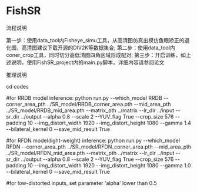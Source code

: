 # FishSR

流程说明

第一步：使用data_tool内Fisheye_simu工具，从高清图仿真出模仿鱼眼矫正的退化图，高清图建议下载开源的DIV2K等数据集合; 
第二步：使用data_tool内coner_crop工具，同时切分高低清图四角区域形成配对; 
第三步：开启训练，如上述说明，使用FishSR_project内的main.py脚本，详细内容请参阅论文

推理说明

cd codes

#for RRDB model inference:
python run.py --which_model RRDB --corner_area_pth ../SR_model/RRDB_corner_area.pth --mid_area_pth ../SR_model/RRDB_mid_area.pth --matrix_pth ../matrix --lr_dir ../input --sr_dir ../output --alpha 0.8 --scale 2 --YUV_flag True --crop_size 576 --padding 10 --img_distort_width 1920 --img_distort_height 1080 --gamma 1.4 --bilateral_kernel 0 --save_mid_result True

#for RFDN model(light-weight) inference:
python run.py --which_model RFDN --corner_area_pth ../SR_model/RFDN_corner_area.pth --mid_area_pth ../SR_model/RFDN_mid_area.pth --matrix_pth ../matrix --lr_dir ../input --sr_dir ../output --alpha 0.8 --scale 2 --YUV_flag True --crop_size 576 --padding 10 --img_distort_width 1920 --img_distort_height 1080 --gamma 1.0 --bilateral_kernel 0 --save_mid_result True

#for low-distorted inputs, set parameter 'alpha' lower than 0.5
